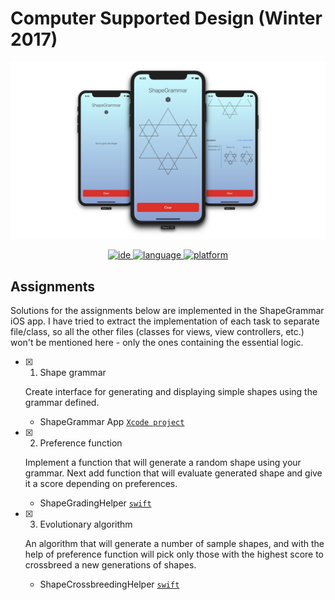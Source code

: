 # Computer Supported Design (Winter 2017)

<p align=center>
<a href="">
<img alt="" src="screens.png">
</a>
</p>
<p align=center>
<a href="https://developer.apple.com/xcode/">
<img alt="ide" src="https://img.shields.io/badge/Xcode-9-blue.svg">
</a>
<a href="https://swift.org">
<img alt="language" src="https://img.shields.io/badge/swift-4-orange.svg">
</a>
<a href="https://developer.apple.com/ios/">
<img alt="platform" src="https://img.shields.io/badge/platform-iOS%2011-green.svg">
</a>
</p>

## Assignments

Solutions for the assignments below are implemented in the ShapeGrammar iOS app. I have tried to extract the implementation of each task to separate file/class, so all the other files (classes for views, view controllers, etc.) won't be mentioned here - only the ones containing the essential logic.

- [x] 1. Shape grammar

	Create interface for generating and displaying simple shapes using the grammar defined.
	- ShapeGrammar App [`Xcode project`](ShapeGrammar/)


- [x] 2. Preference function

	Implement a function that will generate a random shape using your grammar. Next add function that will evaluate generated shape and give it a score depending on preferences.
	- ShapeGradingHelper [`swift`](ShapeGrammar/ShapeGrammar/Utils/ShapeGradingHelper.swift)


- [x] 3. Evolutionary algorithm

	An algorithm that will generate a number of sample shapes, and with the help of preference function will pick only those with the highest score to crossbreed a new generations of shapes.
	- ShapeCrossbreedingHelper [`swift`](ShapeGrammar/ShapeGrammar/Utils/ShapeCrossbreedingHelper.swift)
